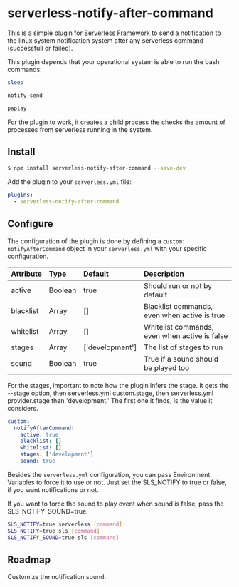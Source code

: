 # serverless-notify-after-command

This is a simple plugin for [Serverless Framework](https://serverless.com/) to send a notification to the linux system notification system after any serverless command (successfull or failed).

This plugin depends that your operational system is able to run the bash commands:
``` bash
sleep 
```
``` bash
notify-send
```
``` bash
paplay
```

For the plugin to work, it creates a child process the checks the amount of processes from serverless running in the system.

## Install

```bash
$ npm install serverless-notify-after-command --save-dev
```

Add the plugin to your `serverless.yml` file:

```yaml
plugins:
  - serverless-notify-after-command
```
## Configure

The configuration of the plugin is done by defining a `custom: notifyAfterCommand` object in your `serverless.yml` with your specific configuration.

| Attribute | Type    | Default         | Description                                   |
|:--------- |:------- |:--------------- |:--------------------------------------------- |
| active    | Boolean | true            | Should run or not by default                  |
| blacklist | Array   | []              | Blacklist commands, even when active is true  |
| whitelist | Array   | []              | Whitelist commands, even when active is false |
| stages    | Array   | ['development'] | The list of stages to run                     |
| sound     | Boolean | true            | True if a sound should be played too          |

For the stages, important to note how the plugin infers the stage.
It gets the --stage option, then serverless.yml custom.stage, then serverless.yml provider.stage then 'development.' The first one it finds, is the value it considers.

```yaml serverless.yml
custom:
  notifyAfterCommand:
    active: true
    blacklist: []
    whitelist: []
    stages: ['development']
    sound: true
```

Besides the `serverless.yml` configuration, you can pass Environment Variables to force it to use or not. Just set the SLS_NOTIFY to true or false, if you want notifications or not.

If you want to force the sound to play event when sound is false, pass the SLS_NOTIFY_SOUND=true.

``` bash
SLS_NOTIFY=true serverless [command]
SLS_NOTIFY=true sls [command]
SLS_NOTIFY_SOUND=true sls [command]
```

## Roadmap

Customize the notification sound.